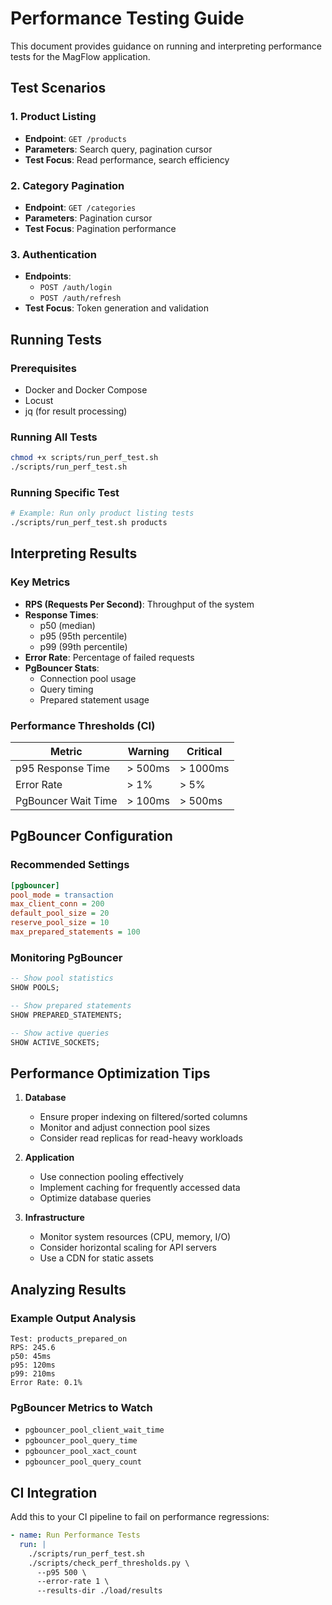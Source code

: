 # Performance Testing Guide

This document provides guidance on running and interpreting performance tests for the MagFlow application.

## Test Scenarios

### 1. Product Listing

- **Endpoint**: `GET /products`
- **Parameters**: Search query, pagination cursor
- **Test Focus**: Read performance, search efficiency

### 2. Category Pagination

- **Endpoint**: `GET /categories`
- **Parameters**: Pagination cursor
- **Test Focus**: Pagination performance

### 3. Authentication

- **Endpoints**:
  - `POST /auth/login`
  - `POST /auth/refresh`
- **Test Focus**: Token generation and validation

## Running Tests

### Prerequisites

- Docker and Docker Compose
- Locust
- jq (for result processing)

### Running All Tests

```bash
chmod +x scripts/run_perf_test.sh
./scripts/run_perf_test.sh
```

### Running Specific Test

```bash
# Example: Run only product listing tests
./scripts/run_perf_test.sh products
```

## Interpreting Results

### Key Metrics

- **RPS (Requests Per Second)**: Throughput of the system
- **Response Times**:
  - p50 (median)
  - p95 (95th percentile)
  - p99 (99th percentile)
- **Error Rate**: Percentage of failed requests
- **PgBouncer Stats**:
  - Connection pool usage
  - Query timing
  - Prepared statement usage

### Performance Thresholds (CI)

| Metric              | Warning | Critical |
| ------------------- | ------- | -------- |
| p95 Response Time   | > 500ms | > 1000ms |
| Error Rate          | > 1%    | > 5%     |
| PgBouncer Wait Time | > 100ms | > 500ms  |

## PgBouncer Configuration

### Recommended Settings

```ini
[pgbouncer]
pool_mode = transaction
max_client_conn = 200
default_pool_size = 20
reserve_pool_size = 10
max_prepared_statements = 100
```

### Monitoring PgBouncer

```sql
-- Show pool statistics
SHOW POOLS;

-- Show prepared statements
SHOW PREPARED_STATEMENTS;

-- Show active queries
SHOW ACTIVE_SOCKETS;
```

## Performance Optimization Tips

1. **Database**

   - Ensure proper indexing on filtered/sorted columns
   - Monitor and adjust connection pool sizes
   - Consider read replicas for read-heavy workloads

1. **Application**

   - Use connection pooling effectively
   - Implement caching for frequently accessed data
   - Optimize database queries

1. **Infrastructure**

   - Monitor system resources (CPU, memory, I/O)
   - Consider horizontal scaling for API servers
   - Use a CDN for static assets

## Analyzing Results

### Example Output Analysis

```
Test: products_prepared_on
RPS: 245.6
p50: 45ms
p95: 120ms
p99: 210ms
Error Rate: 0.1%
```

### PgBouncer Metrics to Watch

- `pgbouncer_pool_client_wait_time`
- `pgbouncer_pool_query_time`
- `pgbouncer_pool_xact_count`
- `pgbouncer_pool_query_count`

## CI Integration

Add this to your CI pipeline to fail on performance regressions:

```yaml
- name: Run Performance Tests
  run: |
    ./scripts/run_perf_test.sh
    ./scripts/check_perf_thresholds.py \
      --p95 500 \
      --error-rate 1 \
      --results-dir ./load/results
```
